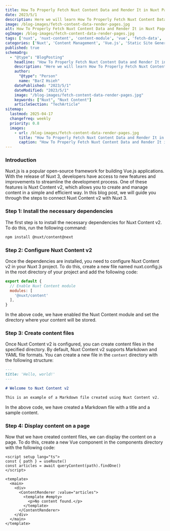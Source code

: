 ```yaml
---
title: How To Properly Fetch Nuxt Content Data and Render It in Nuxt Pages
date: 2023/5/1
description: Here we will learn How To Properly Fetch Nuxt Content Data and Render It in Nuxt Pages
image: /blog-images/fetch-content-data-render-pages.jpg
alt: How To Properly Fetch Nuxt Content Data and Render It in Nuxt Pages
ogImage: /blog-images/fetch-content-data-render-pages.jpg
tags: ['nuxt', 'nuxt-content', 'content-module', 'vue', 'fetch-data', 'static-site', 'markdown', 'nuxt3']
categories: ['Nuxt', 'Content Management', 'Vue.js', 'Static Site Generation']
published: true
schemaOrg:
  - "@type": "BlogPosting"
    headline: "How To Properly Fetch Nuxt Content Data and Render It in Nuxt Pages"
    description: "Here we will learn How To Properly Fetch Nuxt Content Data and Render It in Nuxt Pages."
    author:
      "@type": "Person"
      name: "BarZ Hsieh"
    datePublished: "2023/5/1"
    dateModified: "2023/5/1"
    image: "/blog-images/fetch-content-data-render-pages.jpg"
    keywords: ["Nuxt", "Nuxt Content"]
    articleSection: "TechArticle"
sitemap:
  lastmod: 2025-04-17
  changefreq: weekly
  priority: 0.8
  images:
    - url: /blog-images/fetch-content-data-render-pages.jpg
      title: "How To Properly Fetch Nuxt Content Data and Render It in Nuxt Pages"
      caption: "How To Properly Fetch Nuxt Content Data and Render It in Nuxt Pages"
---
```


### Introduction

Nuxt.js is a popular open-source framework for building Vue.js applications. With the release of Nuxt 3, developers have access to new features and improvements to streamline the development process. One of these features is Nuxt Content v2, which allows you to create and manage content in a simple and efficient way. In this blog post, we will guide you through the steps to connect Nuxt Content v2 with Nuxt 3.

### Step 1: Install the necessary dependencies

The first step is to install the necessary dependencies for Nuxt Content v2. To do this, run the following command:

```bash
npm install @nuxt/content@next

```

### Step 2: Configure Nuxt Content v2

Once the dependencies are installed, you need to configure Nuxt Content v2 in your Nuxt 3 project. To do this, create a new file named nuxt.config.js in the root directory of your project and add the following code:

```js
export default {
  // Enable Nuxt Content module
  modules: [
    '@nuxt/content'
  ],
}
```

In the above code, we have enabled the Nuxt Content module and set the directory where your content will be stored.

### Step 3: Create content files

Once Nuxt Content v2 is configured, you can create content files in the specified directory. By default, Nuxt Content v2 supports Markdown and YAML file formats. You can create a new file in the `content` directory with the following structure:

```md
---
title: 'Hello, world!'
---

# Welcome to Nuxt Content v2

This is an example of a Markdown file created using Nuxt Content v2.
```

In the above code, we have created a Markdown file with a title and a sample content.

### Step 4: Display content on a page

Now that we have created content files, we can display the content on a page. To do this, create a new Vue component in the components directory with the following code:

```vue
<script setup lang="ts">
const { path } = useRoute()
const articles = await queryContent(path).findOne()
</script>

<template>
  <main>
    <div>
      <ContentRenderer :value="articles">
        <template #empty>
          <p>No content found.</p>
        </template>
      </ContentRenderer>
    </div>
  </main>
</template>
```
